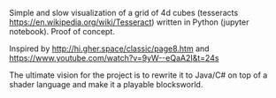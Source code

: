Simple and slow visualization of a grid of 4d cubes (tesseracts https://en.wikipedia.org/wiki/Tesseract) written in Python (jupyter notebook). Proof of concept.

Inspired by http://hi.gher.space/classic/page8.htm and https://www.youtube.com/watch?v=9yW--eQaA2I&t=24s

The ultimate vision for the project is to rewrite it to Java/C# on top of a shader language and make it a playable blocksworld.

